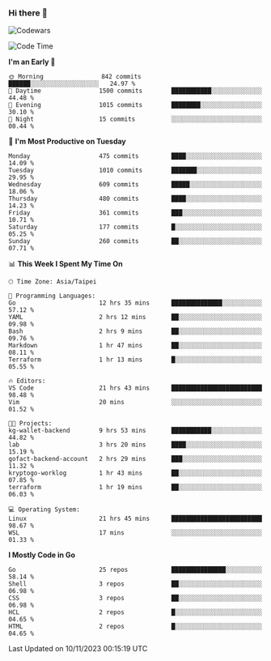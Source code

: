 ### Hi there 👋

![Codewars](https://www.codewars.com/users/omegaatt36/badges/small)

<!--START_SECTION:waka-->
![Code Time](http://img.shields.io/badge/Code%20Time-1%2C925%20hrs%2010%20mins-blue)

**I'm an Early 🐤** 

```text
🌞 Morning                842 commits         ██████░░░░░░░░░░░░░░░░░░░   24.97 % 
🌆 Daytime                1500 commits        ███████████░░░░░░░░░░░░░░   44.48 % 
🌃 Evening                1015 commits        ████████░░░░░░░░░░░░░░░░░   30.10 % 
🌙 Night                  15 commits          ░░░░░░░░░░░░░░░░░░░░░░░░░   00.44 % 
```
📅 **I'm Most Productive on Tuesday** 

```text
Monday                   475 commits         ████░░░░░░░░░░░░░░░░░░░░░   14.09 % 
Tuesday                  1010 commits        ███████░░░░░░░░░░░░░░░░░░   29.95 % 
Wednesday                609 commits         █████░░░░░░░░░░░░░░░░░░░░   18.06 % 
Thursday                 480 commits         ████░░░░░░░░░░░░░░░░░░░░░   14.23 % 
Friday                   361 commits         ███░░░░░░░░░░░░░░░░░░░░░░   10.71 % 
Saturday                 177 commits         █░░░░░░░░░░░░░░░░░░░░░░░░   05.25 % 
Sunday                   260 commits         ██░░░░░░░░░░░░░░░░░░░░░░░   07.71 % 
```


📊 **This Week I Spent My Time On** 

```text
🕑︎ Time Zone: Asia/Taipei

💬 Programming Languages: 
Go                       12 hrs 35 mins      ██████████████░░░░░░░░░░░   57.12 % 
YAML                     2 hrs 12 mins       ██░░░░░░░░░░░░░░░░░░░░░░░   09.98 % 
Bash                     2 hrs 9 mins        ██░░░░░░░░░░░░░░░░░░░░░░░   09.76 % 
Markdown                 1 hr 47 mins        ██░░░░░░░░░░░░░░░░░░░░░░░   08.11 % 
Terraform                1 hr 13 mins        █░░░░░░░░░░░░░░░░░░░░░░░░   05.55 % 

🔥 Editors: 
VS Code                  21 hrs 43 mins      █████████████████████████   98.48 % 
Vim                      20 mins             ░░░░░░░░░░░░░░░░░░░░░░░░░   01.52 % 

🐱‍💻 Projects: 
kg-wallet-backend        9 hrs 53 mins       ███████████░░░░░░░░░░░░░░   44.82 % 
lab                      3 hrs 20 mins       ████░░░░░░░░░░░░░░░░░░░░░   15.19 % 
gofact-backend-account   2 hrs 29 mins       ███░░░░░░░░░░░░░░░░░░░░░░   11.32 % 
kryptogo-worklog         1 hr 43 mins        ██░░░░░░░░░░░░░░░░░░░░░░░   07.85 % 
terraform                1 hr 19 mins        ██░░░░░░░░░░░░░░░░░░░░░░░   06.03 % 

💻 Operating System: 
Linux                    21 hrs 45 mins      █████████████████████████   98.67 % 
WSL                      17 mins             ░░░░░░░░░░░░░░░░░░░░░░░░░   01.33 % 
```

**I Mostly Code in Go** 

```text
Go                       25 repos            ███████████████░░░░░░░░░░   58.14 % 
Shell                    3 repos             ██░░░░░░░░░░░░░░░░░░░░░░░   06.98 % 
CSS                      3 repos             ██░░░░░░░░░░░░░░░░░░░░░░░   06.98 % 
HCL                      2 repos             █░░░░░░░░░░░░░░░░░░░░░░░░   04.65 % 
HTML                     2 repos             █░░░░░░░░░░░░░░░░░░░░░░░░   04.65 % 
```




 Last Updated on 10/11/2023 00:15:19 UTC
<!--END_SECTION:waka-->

<!--
**omegaatt36/omegaatt36** is a ✨ _special_ ✨ repository because its `README.md` (this file) appears on your GitHub profile.

Here are some ideas to get you started:

- 🔭 I’m currently working on ...
- 🌱 I’m currently learning ...
- 👯 I’m looking to collaborate on ...
- 🤔 I’m looking for help with ...
- 💬 Ask me about ...
- 📫 How to reach me: ...
- 😄 Pronouns: ...
- ⚡ Fun fact: ...
-->

